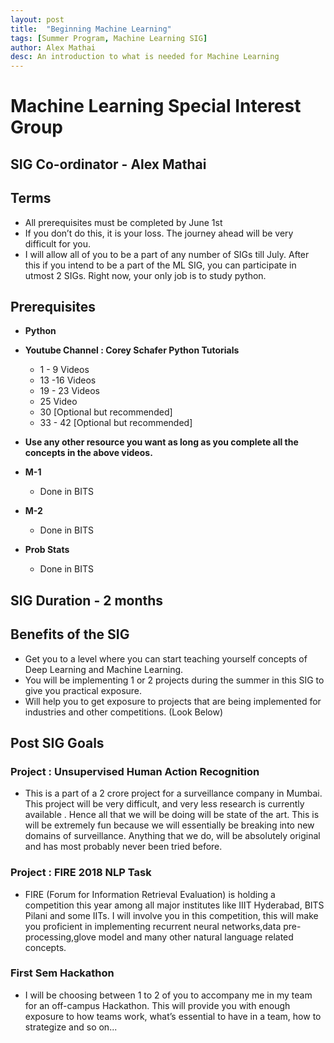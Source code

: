 ```yaml
---
layout: post
title:  "Beginning Machine Learning"
tags: [Summer Program, Machine Learning SIG]
author: Alex Mathai
desc: An introduction to what is needed for Machine Learning
---
```


# Machine Learning Special Interest Group

## SIG Co-ordinator - Alex Mathai

## Terms
* All prerequisites must be completed by June 1st
* If you don’t do this, it is your loss. The journey ahead will be very difficult for you.
* I will allow all of you to be a part of any number of SIGs till July.  After this if you intend to be a part of the ML SIG, you can participate in utmost 2 SIGs.
Right now, your only job is to study python. 

## Prerequisites 
*  **Python** 
  
  * **Youtube Channel : Corey Schafer Python Tutorials**
    * 1 - 9 Videos
    * 13 -16 Videos
    * 19 - 23 Videos
    * 25 Video
    * 30 [Optional but recommended]
    * 33 - 42  [Optional but recommended]
  
  * **Use any other resource you want as long as you complete all the concepts in the above videos.**

* **M-1** 
  * Done in BITS

* **M-2**
  * Done in BITS

* **Prob Stats**
  * Done in BITS

## SIG Duration - 2 months

## Benefits of the SIG  
* Get you to a level where you can start teaching yourself concepts of Deep Learning and Machine Learning.  
* You will be implementing 1 or 2 projects during the summer in this SIG to give you practical exposure.   
* Will help you to get exposure to projects that are being implemented for industries and other competitions.  (Look Below)


## Post SIG Goals 

### Project : Unsupervised Human Action Recognition
* This is a part of a 2 crore project for a surveillance company in Mumbai.  This project will be very difficult, and very less research is currently available .  Hence all that we will be doing will be state of the art.  This is will be extremely fun because we will essentially be breaking into new domains of surveillance.  Anything that we do, will be absolutely original and has most probably never been tried before.
 
### Project : FIRE 2018 NLP Task 
* FIRE (Forum for Information Retrieval Evaluation) is holding a competition this year among all major institutes like IIIT Hyderabad, BITS Pilani and some IITs.  I will involve you in this competition, this will make you proficient in implementing recurrent neural networks,data pre-processing,glove model and many other natural language related concepts. 

### First Sem Hackathon
* I will be choosing between 1 to 2 of you to accompany me in my team for an off-campus Hackathon.  This will provide you with enough exposure to how teams work, what’s essential to have in a team, how to strategize and so on...

